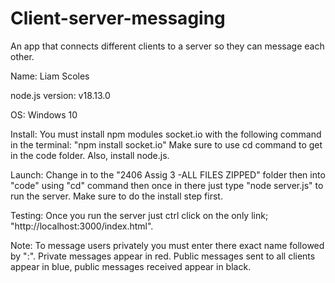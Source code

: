 # Client-server-messaging
An app that connects different clients to a server so they can message each other.

Name: Liam Scoles

node.js version: v18.13.0

OS: Windows 10

Install: You must install npm modules socket.io with the following command in the terminal: "npm install socket.io"
Make sure to use cd command to get in the code folder. Also, install node.js.

Launch: Change in to the "2406 Assig 3 -ALL FILES ZIPPED" folder then into "code" using 
"cd" command then once in there just type "node server.js" to run the server. Make sure to do the
install step first.

Testing: Once you run the server just ctrl click on the only link; "http://localhost:3000/index.html".

Note: To message users privately you must enter there exact name followed by ":". Private messages appear in red. 
Public messages sent to all clients appear in blue, public messages received appear in black.
